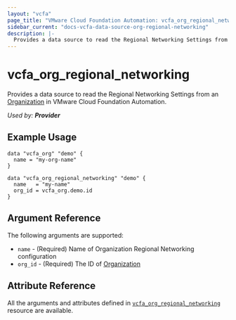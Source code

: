 ```yaml
---
layout: "vcfa"
page_title: "VMware Cloud Foundation Automation: vcfa_org_regional_networking"
sidebar_current: "docs-vcfa-data-source-org-regional-networking"
description: |-
  Provides a data source to read the Regional Networking Settings from an Organization in VMware Cloud Foundation Automation.
---
```


# vcfa\_org\_regional\_networking

Provides a data source to read the Regional Networking Settings from an [Organization][vcfa_org-ds] in VMware Cloud Foundation Automation.

_Used by: **Provider**_

## Example Usage

```hcl
data "vcfa_org" "demo" {
  name = "my-org-name"
}

data "vcfa_org_regional_networking" "demo" {
  name   = "my-name"
  org_id = vcfa_org.demo.id
}
```

## Argument Reference

The following arguments are supported:

- `name` - (Required) Name of Organization Regional Networking configuration
- `org_id` - (Required) The ID of [Organization][vcfa_org-ds]

## Attribute Reference

All the arguments and attributes defined in
[`vcfa_org_regional_networking`](/providers/vmware/vcfa/latest/docs/resources/org_regional_networking)
resource are available.

[vcfa_org-ds]: /providers/vmware/vcfa/latest/docs/data-sources/org
